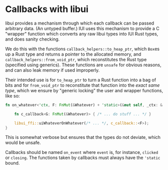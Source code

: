 # Callbacks with libui

libui provides a mechanism through which each callback can be passed arbitrary data. (An
untyped buffer.)
IUI uses this mechanism to provide a C "wrapper" function which converts any raw libui
types into IUI Rust types, and does sanity checking.

We do this with the functions `callback_helpers::to_heap_ptr`, which `Box`es up a Rust
type and returns a pointer to the allocated memory, and `callback_helpers::from_void_ptr`,
which reconstitutes the Rust type (specified using generics). These functions are `unsafe`
for obvious reasons, and can also leak memory if used improperly.

Their intended use is for `to_heap_ptr` to turn a Rust function into a bag of bits and for
`from_void_ptr` to reconstitute that function into the _exact same type_, which we ensure
by "generic locking" the user and wrapper functions, like so:

```rust
fn on_whatever<'ctx, F: FnMut(&Whatever) + 'static>(&mut self, _ctx: &'ctx UI, callback: F) {

    fn c_callback<G: FnMut(&Whatever)> { /* ... do stuff ... */ }

    libui_ffi::uiWhateverOnWhatever(/* ... */, c_callback::<F>);
}
```

This is somewhat verbose but ensures that the types do not deviate, which would be unsafe.

Callbacks should be named `on_event` where `event` is, for instance, `clicked` or
`closing`. The functions taken by callbacks must always have the `'static` bound.

